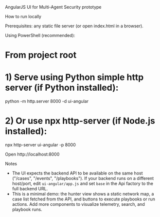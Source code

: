 AngularJS UI for Multi-Agent Security prototype

How to run locally

Prerequisites: any static file server (or open index.html in a browser).

Using PowerShell (recommended):

# From project root
# 1) Serve using Python simple http server (if Python installed):
python -m http.server 8000 -d ui-angular

# 2) Or use npx http-server (if Node.js installed):
npx http-server ui-angular -p 8000

Open http://localhost:8000

Notes
- The UI expects the backend API to be available on the same host ("/cases", "/events", "/playbooks"). If your backend runs on a different host/port, edit `ui-angular/app.js` and set `base` in the Api factory to the full backend URL.
- This is a minimal demo: the hunter view shows a static network map, a case list fetched from the API, and buttons to execute playbooks or run actions. Add more components to visualize telemetry, search, and playbook runs.
